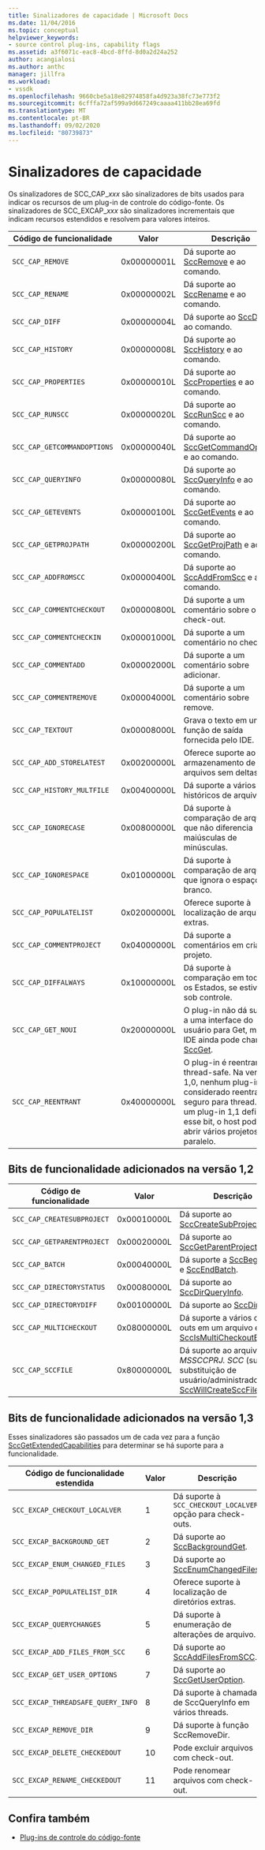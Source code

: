```yaml
---
title: Sinalizadores de capacidade | Microsoft Docs
ms.date: 11/04/2016
ms.topic: conceptual
helpviewer_keywords:
- source control plug-ins, capability flags
ms.assetid: a3f6071c-eac8-4bcd-8ffd-8d0a2d24a252
author: acangialosi
ms.author: anthc
manager: jillfra
ms.workload:
- vssdk
ms.openlocfilehash: 9660cbe5a18e82974858fa4d923a38fc73e773f2
ms.sourcegitcommit: 6cfffa72af599a9d667249caaaa411bb28ea69fd
ms.translationtype: MT
ms.contentlocale: pt-BR
ms.lasthandoff: 09/02/2020
ms.locfileid: "80739873"
---
```

# <a name="capability-flags"></a>Sinalizadores de capacidade
Os sinalizadores de SCC_CAP_*xxx* são sinalizadores de bits usados para indicar os recursos de um plug-in de controle do código-fonte. Os sinalizadores de SCC_EXCAP_*xxx* são sinalizadores incrementais que indicam recursos estendidos e resolvem para valores inteiros.

|Código de funcionalidade|Valor|Descrição|
|---------------------|-----------|-----------------|
|`SCC_CAP_REMOVE`|0x00000001L|Dá suporte ao [SccRemove](../extensibility/sccremove-function.md) e ao comando.|
|`SCC_CAP_RENAME`|0x00000002L|Dá suporte ao [SccRename](../extensibility/sccrename-function.md) e ao comando.|
|`SCC_CAP_DIFF`|0x00000004L|Dá suporte ao [SccDiff](../extensibility/sccdiff-function.md) e ao comando.|
|`SCC_CAP_HISTORY`|0x00000008L|Dá suporte ao [SccHistory](../extensibility/scchistory-function.md) e ao comando.|
|`SCC_CAP_PROPERTIES`|0x00000010L|Dá suporte ao [SccProperties](../extensibility/sccproperties-function.md) e ao comando.|
|`SCC_CAP_RUNSCC`|0x00000020L|Dá suporte ao [SccRunScc](../extensibility/sccrunscc-function.md) e ao comando.|
|`SCC_CAP_GETCOMMANDOPTIONS`|0x00000040L|Dá suporte ao [SccGetCommandOptions](../extensibility/sccgetcommandoptions-function.md) e ao comando.|
|`SCC_CAP_QUERYINFO`|0x00000080L|Dá suporte ao [SccQueryInfo](../extensibility/sccqueryinfo-function.md) e ao comando.|
|`SCC_CAP_GETEVENTS`|0x00000100L|Dá suporte ao [SccGetEvents](../extensibility/sccgetevents-function.md) e ao comando.|
|`SCC_CAP_GETPROJPATH`|0x00000200L|Dá suporte ao [SccGetProjPath](../extensibility/sccgetprojpath-function.md) e ao comando.|
|`SCC_CAP_ADDFROMSCC`|0x00000400L|Dá suporte ao [SccAddFromScc](../extensibility/sccaddfromscc-function.md) e ao comando.|
|`SCC_CAP_COMMENTCHECKOUT`|0x00000800L|Dá suporte a um comentário sobre o check-out.|
|`SCC_CAP_COMMENTCHECKIN`|0x00001000L|Dá suporte a um comentário no check-in.|
|`SCC_CAP_COMMENTADD`|0x00002000L|Dá suporte a um comentário sobre adicionar.|
|`SCC_CAP_COMMENTREMOVE`|0x00004000L|Dá suporte a um comentário sobre remove.|
|`SCC_CAP_TEXTOUT`|0x00008000L|Grava o texto em uma função de saída fornecida pelo IDE.|
|`SCC_CAP_ADD_STORELATEST`|0x00200000L|Oferece suporte ao armazenamento de arquivos sem deltas.|
|`SCC_CAP_HISTORY_MULTFILE`|0x00400000L|Dá suporte a vários históricos de arquivo.|
|`SCC_CAP_IGNORECASE`|0x00800000L|Dá suporte à comparação de arquivo que não diferencia maiúsculas de minúsculas.|
|`SCC_CAP_IGNORESPACE`|0x01000000L|Dá suporte à comparação de arquivos que ignora o espaço em branco.|
|`SCC_CAP_POPULATELIST`|0x02000000L|Oferece suporte à localização de arquivos extras.|
|`SCC_CAP_COMMENTPROJECT`|0x04000000L|Dá suporte a comentários em criar projeto.|
|`SCC_CAP_DIFFALWAYS`|0x10000000L|Dá suporte à comparação em todos os Estados, se estiver sob controle.|
|`SCC_CAP_GET_NOUI`|0x20000000L|O plug-in não dá suporte a uma interface do usuário para Get, mas o IDE ainda pode chamar [SccGet](../extensibility/sccget-function.md).|
|`SCC_CAP_REENTRANT`|0x40000000L|O plug-in é reentrante e thread-safe. Na versão 1,0, nenhum plug-in foi considerado reentrante e seguro para thread. Se um plug-in 1,1 definir esse bit, o host poderá abrir vários projetos em paralelo.|

## <a name="capability-bits-added-in-version-12"></a>Bits de funcionalidade adicionados na versão 1,2

|Código de funcionalidade|Valor|Descrição|
|---------------------|-----------|-----------------|
|`SCC_CAP_CREATESUBPROJECT`|0x00010000L|Dá suporte ao [SccCreateSubProject](../extensibility/scccreatesubproject-function.md).|
|`SCC_CAP_GETPARENTPROJECT`|0x00020000L|Dá suporte ao [SccGetParentProjectPath](../extensibility/sccgetparentprojectpath-function.md).|
|`SCC_CAP_BATCH`|0x00040000L|Dá suporte a [SccBeginBatch](../extensibility/sccbeginbatch-function.md) e [SccEndBatch](../extensibility/sccendbatch-function.md).|
|`SCC_CAP_DIRECTORYSTATUS`|0x00080000L|Dá suporte ao [SccDirQueryInfo](../extensibility/sccdirqueryinfo-function.md).|
|`SCC_CAP_DIRECTORYDIFF`|0x00100000L|Dá suporte ao [SccDirDiff](../extensibility/sccdirdiff-function.md).|
|`SCC_CAP_MULTICHECKOUT`|0x08000000L|Dá suporte a vários check-outs em um arquivo e [SccIsMultiCheckoutEnabled](../extensibility/sccismulticheckoutenabled-function.md).|
|`SCC_CAP_SCCFILE`|0x80000000L|Dá suporte ao arquivo *MSSCCPRJ. SCC* (sujeito à substituição de usuário/administrador) e [SccWillCreateSccFile](../extensibility/sccwillcreatesccfile-function.md).|

## <a name="capability-bits-added-in-version-13"></a>Bits de funcionalidade adicionados na versão 1,3
 Esses sinalizadores são passados um de cada vez para a função [SccGetExtendedCapabilities](../extensibility/sccgetextendedcapabilities-function.md) para determinar se há suporte para a funcionalidade.

|Código de funcionalidade estendida|Valor|Descrição|
|------------------------------|-----------|-----------------|
|`SCC_EXCAP_CHECKOUT_LOCALVER`|1|Dá suporte à `SCC_CHECKOUT_LOCALVER` opção para check-outs.|
|`SCC_EXCAP_BACKGROUND_GET`|2|Dá suporte ao [SccBackgroundGet](../extensibility/sccbackgroundget-function.md).|
|`SCC_EXCAP_ENUM_CHANGED_FILES`|3|Dá suporte ao [SccEnumChangedFiles](../extensibility/sccenumchangedfiles-function.md).|
|`SCC_EXCAP_POPULATELIST_DIR`|4|Oferece suporte à localização de diretórios extras.|
|`SCC_EXCAP_QUERYCHANGES`|5|Dá suporte à enumeração de alterações de arquivo.|
|`SCC_EXCAP_ADD_FILES_FROM_SCC`|6|Dá suporte ao [SccAddFilesFromSCC](../extensibility/sccaddfilesfromscc-function.md).|
|`SCC_EXCAP_GET_USER_OPTIONS`|7|Dá suporte ao [SccGetUserOption](../extensibility/sccgetuseroption-function.md).|
|`SCC_EXCAP_THREADSAFE_QUERY_INFO`|8|Dá suporte à chamada de SccQueryInfo em vários threads.|
|`SCC_EXCAP_REMOVE_DIR`|9|Dá suporte à função SccRemoveDir.|
|`SCC_EXCAP_DELETE_CHECKEDOUT`|10|Pode excluir arquivos com check-out.|
|`SCC_EXCAP_RENAME_CHECKEDOUT`|11|Pode renomear arquivos com check-out.|

## <a name="see-also"></a>Confira também
- [Plug-ins de controle do código-fonte](../extensibility/source-control-plug-ins.md)
